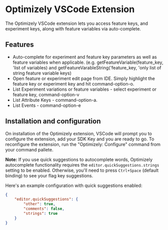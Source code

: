 # Optimizely VSCode Extension

The Optimizely VSCode extension lets you access feature keys, and experiment keys, along with feature variables via auto-complete. 

## Features

- Auto-complete for experiment and feature key parameters as well as feature variables when applicable. (e.g. getFeatureVariable(feature_key, 'list of variables) and getFeatureVarableString('feature_key, 'only list of string feature variable keys)
- Open feature or experiment edit page from IDE.  Simply highlight the feature key or experiment key and hit command-option-o.
- List Experiment variations or feature variables - select experiment or feature key, command-option-v
- List Attribute Keys - command-option-a.
- List Events - command-option-e

## Installation and configuration

On installation of the Optimizely extension, VSCode will prompt you to configure the extension, add your SDK Key and you are ready to go. To reconfigure the extension, run the "Optimizely: Configure" command from your command pallete.

**Note:** If you use quick suggestions to autocomplete words, Optimizely autocomplete functionality requires the `editor.quickSuggestions.strings` setting to be enabled. Otherwise, you'll need to press `Ctrl+Space` (default binding) to see your flag key suggestions.

Here's an example configuration with quick suggestions enabled:

```json
{
	"editor.quickSuggestions": {
		"other": true,
		"comments": false,
		"strings": true
	}
}
```
